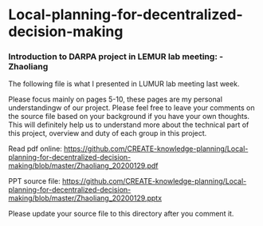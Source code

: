 # Local-planning-for-decentralized-decision-making

### Introduction to DARPA project in LEMUR lab meeting: -Zhaoliang
The following file is what I presented in LUMUR lab meeting last week. 

Please focus mainly on pages 5-10, these pages are my personal understandingw of our project. Please feel free to leave your comments on the source file based on your background if you have your own thoughts. This will definitely help us to understand more about the technical part of this project, overview and duty of each group in this project. 

Read pdf online: https://github.com/CREATE-knowledge-planning/Local-planning-for-decentralized-decision-making/blob/master/Zhaoliang_20200129.pdf

PPT source file: https://github.com/CREATE-knowledge-planning/Local-planning-for-decentralized-decision-making/blob/master/Zhaoliang_20200129.pptx

Please update your source file to this directory after you comment it.
